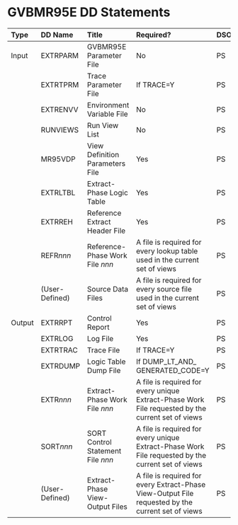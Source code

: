 # GVBMR95E DD Statements 		
  
| Type | DD Name | Title | Required? | DSORG | RECFM | LRECL |
|:-|:-|:-|:-|:-|:-|-:|
| Input | EXTRPARM | GVBMR95E Parameter File | No | PS | FB | 80 |
| | EXTRTPRM | Trace Parameter File | If TRACE=Y | PS | FB | 80 |
| | EXTRENVV | Environment Variable File | No | PS | FB | 80 |
| | RUNVIEWS | Run View List | No | PS | FB | 80 |
| | MR95VDP  | View Definition Parameters File | Yes | PS | VB | 32756 |
| | EXTRLTBL | Extract-Phase Logic Table | Yes | PS | VB | 32756 |
| | EXTRREH  | Reference Extract Header File | Yes | PS | FB | 100 |
| | REFR*nnn* | Reference-Phase Work File *nnn* | A file is required for every lookup table used in the current set of views | PS | VB | 4144 |
| | (User-Defined) | Source Data Files | A file is required for every source file used in the current set of views | PS | (User-Defined) | (User-Defined) |
| Output | EXTRRPT | Control Report | Yes | PS | VB | 164 |
| | EXTRLOG  | Log File | Yes | PS | VB | 164 |
| | EXTRTRAC | Trace File | If TRACE=Y | PS | VB | 164 |
| | EXTRDUMP | Logic Table Dump File | If DUMP_LT_AND_ GENERATED_CODE=Y | PS | VB | 164 |
| | EXTR*nnn* | Extract-Phase Work File *nnn* | A file is required for every unique Extract-Phase Work File requested by the current set of views | PS | VB | 8192–32756 |
| | SORT*nnn* | SORT Control Statement File *nnn* | A file is required for every unique Extract-Phase Work File requested by the current set of views | PS | VB | 8192–32756 |
| | (User-Defined) | Extract-Phase View-Output Files | A file is required for every Extract-Phase View-Output File requested by the current set of views | PS | (User-Defined) | (User-Defined) 

